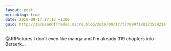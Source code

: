 ```yaml
---
layout: post
microblog: true
date: 2016-09-17 17:12 +1300
guid: http://JacksonOfTrades.micro.blog/2016/09/17/t776997188123529216.html
---
```

@JRPictures I don't even like manga and I'm already 319 chapters into Berserk...
